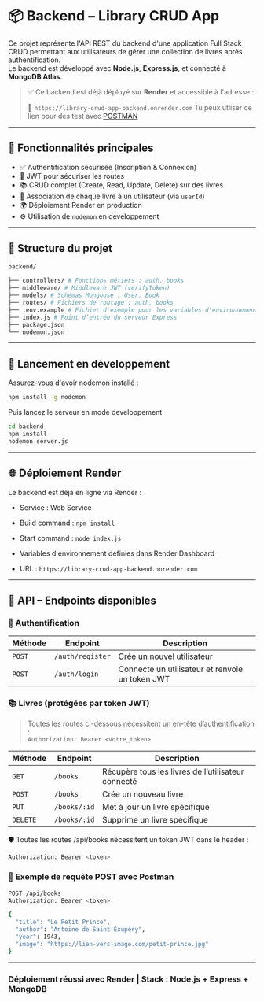 # 📦 Backend – Library CRUD App

Ce projet représente l'API REST du backend d'une application Full Stack CRUD permettant aux utilisateurs de gérer une collection de livres après authentification.  
Le backend est développé avec **Node.js**, **Express.js**, et connecté à **MongoDB Atlas**.

> ✅ Ce backend est déjà déployé sur **Render** et accessible à l'adresse :
> 
> 🔗 `https://library-crud-app-backend.onrender.com`
 Tu peux utliser ce lien pour des test avec [POSTMAN](https://www.postman.com/)

---

## 🔧 Fonctionnalités principales

- ✅ Authentification sécurisée (Inscription & Connexion)
- 🔐 JWT pour sécuriser les routes
- 📚 CRUD complet (Create, Read, Update, Delete) sur des livres
- 🔗 Association de chaque livre à un utilisateur (via `userId`)
- 🌍 Déploiement Render en production
- ⚙️ Utilisation de `nodemon` en développement

---

## 📁 Structure du projet
```bash
backend/

├── controllers/ # Fonctions métiers : auth, books
├── middleware/ # Middleware JWT (verifyToken)
├── models/ # Schémas Mongoose : User, Book
├── routes/ # Fichiers de routage : auth, books
├── .env.example # Fichier d'exemple pour les variables d'environnement
├── index.js # Point d’entrée du serveur Express
├── package.json
└── nodemon.json
```
--- 

## 🚀 Lancement en développement
Assurez-vous d'avoir nodemon installé :

```bash
npm install -g nodemon
```

Puis lancez le serveur en mode developpement 

```bash
cd backend
npm install
nodemon server.js
```

---

## 🌐 Déploiement Render
Le backend est déjà en ligne via Render :

  - Service : Web Service

  - Build command : ``npm install``

  - Start command : ``node index.js``

  - Variables d'environnement définies dans Render Dashboard

  - URL : `https://library-crud-app-backend.onrender.com`

---
## 📡 API – Endpoints disponibles

### 🧾 Authentification

| Méthode | Endpoint            | Description                                   |
|---------|---------------------|-----------------------------------------------|
| `POST`  | `/auth/register` | Crée un nouvel utilisateur                    |
| `POST`  | `/auth/login`    | Connecte un utilisateur et renvoie un token JWT |


### 📚 Livres (protégées par token JWT)

> Toutes les routes ci-dessous nécessitent un en-tête d’authentification :  
> `Authorization: Bearer <votre_token>`

| Méthode  | Endpoint           | Description                                   |
|----------|--------------------|-----------------------------------------------|
| `GET`    | `/books`       | Récupère tous les livres de l’utilisateur connecté |
| `POST`   | `/books`       | Crée un nouveau livre                         |
| `PUT`    | `/books/:id`   | Met à jour un livre spécifique                |
| `DELETE` | `/books/:id`   | Supprime un livre spécifique                  |

🛡️ Toutes les routes /api/books nécessitent un token JWT dans le header :
```bash
Authorization: Bearer <token>
```

### 📘 Exemple de requête POST avec Postman
```bash
POST /api/books
Authorization: Bearer <token>

{
  "title": "Le Petit Prince",
  "author": "Antoine de Saint-Exupéry",
  "year": 1943,
  "image": "https://lien-vers-image.com/petit-prince.jpg"
}
```

---

### Déploiement réussi avec Render | Stack : Node.js + Express + MongoDB
